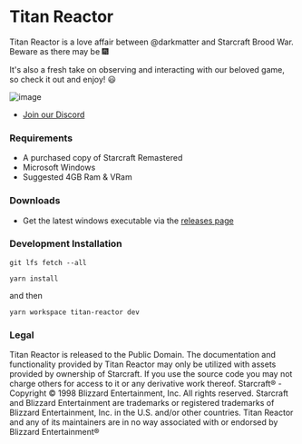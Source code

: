 # Titan Reactor 

Titan Reactor is a love affair between @darkmatter and Starcraft Brood War. Beware as there may be 🎆 

It's also a fresh take on observing and interacting with our beloved game, so check it out and enjoy! 😃

![image](https://user-images.githubusercontent.com/586716/139562963-493ffd7d-e21a-46e8-a9f6-29b2761ab852.png)


- [Join our Discord](http://discord.imbateam.gg/)

### Requirements
- A purchased copy of Starcraft Remastered
- Microsoft Windows
- Suggested 4GB Ram & VRam

### Downloads
- Get the latest windows executable via the [releases page](https://github.com/imbateam-gg/titan-reactor/releases)
### Development Installation

`git lfs fetch --all`

`yarn install`

and then

`yarn workspace titan-reactor dev`

### Legal

Titan Reactor is released to the Public Domain. The documentation and functionality provided by Titan Reactor may only be utilized with assets provided by ownership of Starcraft. If you use the source code you may not charge others for access to it or any derivative work thereof. Starcraft® - Copyright © 1998 Blizzard Entertainment, Inc. All rights reserved. Starcraft and Blizzard Entertainment are trademarks or registered trademarks of Blizzard Entertainment, Inc. in the U.S. and/or other countries. Titan Reactor and any of its maintainers are in no way associated with or endorsed by Blizzard Entertainment®
